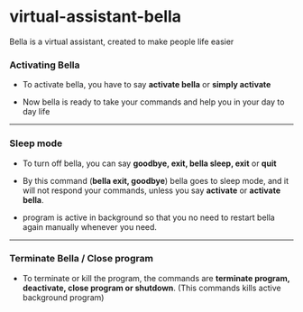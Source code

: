 # virtual-assistant-bella


Bella is a virtual assistant, created to make people life easier

### Activating Bella
- To activate bella, you have to say **activate bella** or **simply activate** 

- Now bella is ready to take your commands and help you in your day to day life

---

### Sleep mode
- To turn off bella, you can say **goodbye, exit, bella sleep, exit** or **quit** 

- By this command  (**bella exit, goodbye**)  bella goes to sleep mode,
and it will not respond your commands, unless you say **activate** or **activate bella**.
- program is active in background
so that you no need to restart bella again manually whenever you need.

---

### Terminate Bella / Close program
- To terminate or kill the program, the commands are  **terminate program,
deactivate, close program or shutdown**. (This commands kills active background program)

